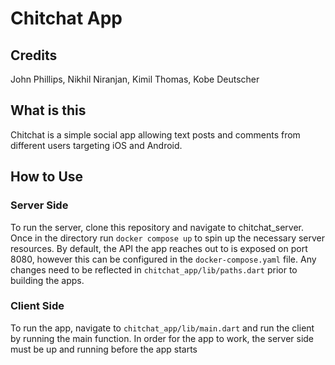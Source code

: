 # Chitchat App

## Credits

John Phillips, Nikhil Niranjan, Kimil Thomas, Kobe Deutscher

## What is this

Chitchat is a simple social app allowing text posts and comments from different users targeting iOS and Android.

## How to Use

### Server Side

To run the server, clone this repository and navigate to chitchat\_server. Once in the directory run `docker compose up` to spin up the necessary server resources. By default, the API the app reaches out to is exposed on port 8080, however this can be configured in the `docker-compose.yaml` file. Any changes need to be reflected in `chitchat_app/lib/paths.dart` prior to building the apps.

### Client Side

To run the app, navigate to `chitchat_app/lib/main.dart` and run the client by running the main function. In order for the app to work, the server side must be up and running before the app starts

